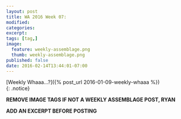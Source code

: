 ```yaml
---
layout: post
title: WA 2016 Week 07: 
modified:
categories: 
excerpt:
tags: [tag,]
image:
  feature: weekly-assemblage.png
  thumb: weekly-assemblage.png
published: false
date: 2016-02-14T13:44:01-07:00
---
```

  
[Weekly Whaaa…?]({% post_url 2016-01-09-weekly-whaaa %})  
{: .notice}  

**REMOVE IMAGE TAGS IF NOT A WEEKLY ASSEMBLAGE POST, RYAN**

**ADD AN EXCERPT BEFORE POSTING**  